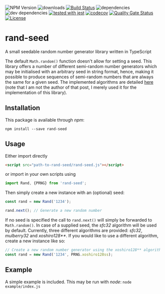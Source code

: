![NPM Version](https://img.shields.io/npm/v/rand-seed.svg?branch=master)
![downloads](https://img.shields.io/npm/dt/rand-seed.svg)
[![Build Status](https://app.travis-ci.com/michaeldzjap/rand-seed.svg?branch=develop)](https://app.travis-ci.com/michaeldzjap/rand-seed)
![dependencies](https://img.shields.io/david/michaeldzjap/rand-seed.svg)
![dev dependencies](https://img.shields.io/david/dev/michaeldzjap/rand-seed.svg)
[![tested with jest](https://img.shields.io/badge/tested_with-jest-99424f.svg)](https://github.com/facebook/jest)
[![codecov](https://codecov.io/gh/michaeldzjap/rand-seed/branch/master/graph/badge.svg)](https://codecov.io/gh/michaeldzjap/rand-seed)
[![Quality Gate Status](https://sonarcloud.io/api/project_badges/measure?project=michaeldzjap_rand-seed&metric=alert_status)](https://sonarcloud.io/dashboard?id=michaeldzjap_rand-seed)
[![License](https://img.shields.io/npm/l/rand-seed.svg)](https://github.com/michaeldzjap/rand-seed/blob/master/LICENSE)


# rand-seed
A small seedable random number generator library written in TypeScript

The default `Math.random()` function doesn't allow for setting a seed. This library offers a number of different semi-random number generators which may be initialised with an arbitrary seed in string format, hence, making it possible to produce sequences of semi-random numbers that are always the same for a given seed. The implemented algorithms are detailed [here](https://stackoverflow.com/a/47593316/7024747) (note that I am not the author of that post, I merely used it for the implementation of this library).

## Installation
This package is available through _npm_:

```
npm install --save rand-seed
```

## Usage
Either import directly

```html
<script src="path-to-rand-seed/rand-seed.js"></script>
```

or import in your own scripts using

```javascript
import Rand, {PRNG} from 'rand-seed';
```

Then simply create a new instance with an (optional) seed:

```javascript
const rand = new Rand('1234');

rand.next(); // Generate a new random number
```

If no seed is specified the call to `rand.next()` will simply be forwarded to `Math.random()`. In case of a supplied seed, the _sfc32_ algorithm will be used by default. Currently, three different algorithms are provided: _sfc32_, _mulberry32_ and _xoshiro128**_. If you would like to use a different algorithm, create a new instance like so:

```javascript
// Create a new random number generator using the xoshiro128** algorithm
const rand = new Rand('1234', PRNG.xoshiro128ss);
```

## Example
A simple example is included. This may be run with _node_: `node example/index.js`

